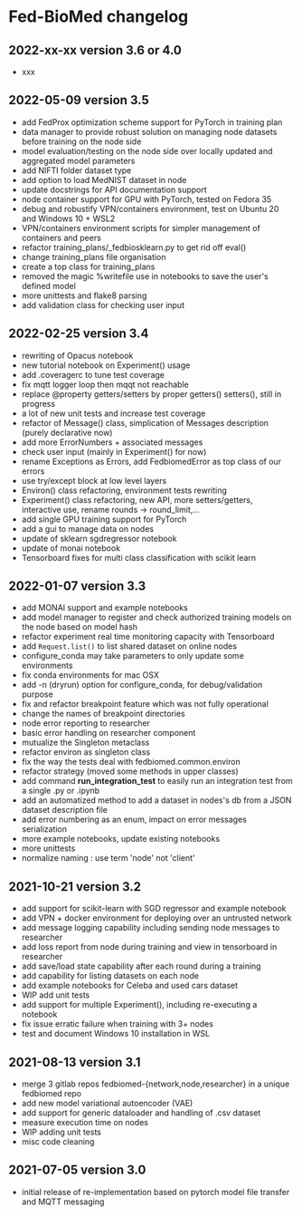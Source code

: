 # Fed-BioMed changelog

## 2022-xx-xx version 3.6 or 4.0

- xxx

## 2022-05-09 version 3.5

- add FedProx optimization scheme support for PyTorch in training plan
- data manager to provide robust solution on managing node datasets before training on the node side
- model evaluation/testing on the node side over locally updated and aggregated model parameters
- add NIFTI folder dataset type
- add option to load MedNIST dataset in node
- update docstrings for API documentation support
- node container support for GPU with PyTorch, tested on Fedora 35
- debug and robustify VPN/containers environment, test on Ubuntu 20 and Windows 10 + WSL2
- VPN/containers environment scripts for simpler management of containers and peers
- refactor training\_plans/\_fedbiosklearn.py to get rid off eval()
- change training\_plans file organisation
- create a top class for training\_plans
- removed the magic %writefile use in notebooks to save the user's defined model
- more unittests and flake8 parsing
- add validation class for checking user input

## 2022-02-25 version 3.4

- rewriting of Opacus notebook
- new tutorial notebook on Experiment() usage
- add .coveragerc to tune test coverage
- fix mqtt logger loop then mqqt not reachable
- replace @property getters/setters by proper getters() setters(), still in progress
- a lot of new unit tests and increase test coverage
- refactor of Message() class, simplication of Messages description (purely declarative now)
- add more ErrorNumbers + associated messages
- check user input (mainly in Experiment() for now)
- rename Exceptions as Errors, add FedbiomedError as top class of our errors
- use try/except block at low level layers
- Environ() class refactoring, environment tests rewriting
- Experiment() class refactoring, new API, more setters/getters, interactive use, rename rounds -> round_limit,...
- add single GPU training support for PyTorch
- add a gui to manage data on nodes
- update of sklearn sgdregressor notebook
- update of monai notebook
- Tensorboard fixes for multi class classification with scikit learn

## 2022-01-07 version 3.3

- add MONAI support and example notebooks
- add model manager to register and check authorized training models on the node based on model hash
- refactor experiment real time monitoring capacity with Tensorboard
- add `Request.list()` to list shared dataset on online nodes
- configure_conda may take parameters to only update some environments
- fix conda environments for mac OSX
- add -n (dryrun) option for configure_conda, for debug/validation purpose
- fix and refactor breakpoint feature which was not fully operational
- change the names of breakpoint directories
- node error reporting to researcher
- basic error handling on researcher component
- mutualize the Singleton metaclass
- refactor environ as singleton class
- fix the way the tests deal with fedbiomed.common.environ
- refactor strategy (moved some methods in upper classes)
- add command **run_integration_test** to easily run an integration test from a single .py or .ipynb
- add an automatized method to add a dataset in nodes's db from a JSON dataset description file
- add error numbering as an enum, impact on error messages serialization
- more example notebooks, update existing notebooks
- more unittests
- normalize naming : use term 'node' not 'client'

## 2021-10-21 version 3.2

- add support for scikit-learn with SGD regressor and example notebook
- add VPN + docker environment for deploying over an untrusted network
- add message logging capability including sending node messages to researcher
- add loss report from node during training and view in tensorboard in researcher
- add save/load state capability after each round during a training
- add capability for listing datasets on each node
- add example notebooks for Celeba and used cars dataset
- WIP add unit tests
- add support for multiple Experiment(), including re-executing a notebook
- fix issue erratic failure when training with 3+ nodes
- test and document Windows 10 installation in WSL

## 2021-08-13 version 3.1

- merge 3 gitlab repos fedbiomed-{network,node,researcher} in a unique fedbiomed repo
- add new model variational autoencoder (VAE)
- add support for generic dataloader and handling of .csv dataset
- measure execution time on nodes
- WIP adding unit tests
- misc code cleaning

## 2021-07-05 version 3.0

- initial release of re-implementation based on pytorch model file transfer and MQTT messaging
